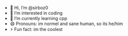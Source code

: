 - 👋 Hi, I’m @sirboz0
- 👀 I’m interested in coding
- 🌱 I’m currently learning cpp
- 😄 Pronouns: im normel and sane human, so its he/him
- ⚡ Fun fact: im the coolest

<!---
sirboz0/sirboz0 is a ✨ special ✨ repository because its `README.md` (this file) appears on your GitHub profile.
You can click the Preview link to take a look at your changes.
--->
